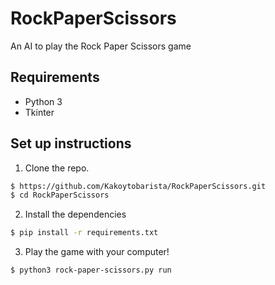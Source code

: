 # RockPaperScissors


An AI to play the Rock Paper Scissors game

## Requirements
- Python 3
- Tkinter


## Set up instructions
1. Clone the repo.
```sh
$ https://github.com/Kakoytobarista/RockPaperScissors.git
$ cd RockPaperScissors
```

2. Install the dependencies
```sh
$ pip install -r requirements.txt
````

3. Play the game with your computer!
```sh
$ python3 rock-paper-scissors.py run
